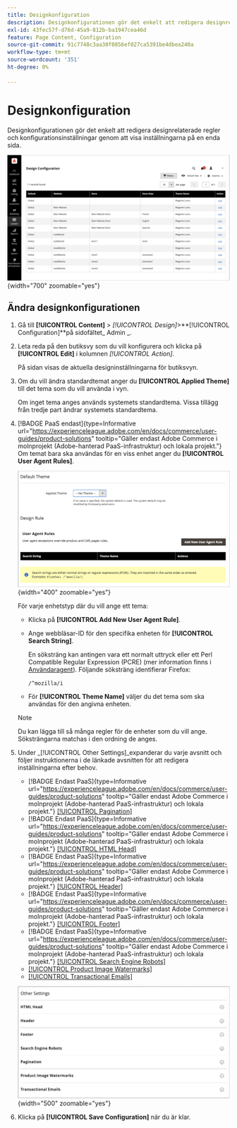 ```yaml
---
title: Designkonfiguration
description: Designkonfigurationen gör det enkelt att redigera designrelaterade regler och konfigurationsinställningar genom att visa inställningarna på en enda sida.
exl-id: 43fec57f-d76d-45a9-812b-ba1947cea46d
feature: Page Content, Configuration
source-git-commit: 91c7748c3aa30f0856ef027ca5391be4dbea240a
workflow-type: tm+mt
source-wordcount: '351'
ht-degree: 0%

---
```


# Designkonfiguration

Designkonfigurationen gör det enkelt att redigera designrelaterade regler och konfigurationsinställningar genom att visa inställningarna på en enda sida.

![Designkonfigurationssida](./assets/configuration.png){width="700" zoomable="yes"}

## Ändra designkonfigurationen

1. Gå till **[!UICONTROL Content]** > _[!UICONTROL Design]_>**[!UICONTROL Configuration]**på sidofältet_ Admin _.

1. Leta reda på den butiksvy som du vill konfigurera och klicka på **[!UICONTROL Edit]** i kolumnen _[!UICONTROL Action]_.

   På sidan visas de aktuella designinställningarna för butiksvyn.

1. Om du vill ändra standardtemat anger du **[!UICONTROL Applied Theme]** till det tema som du vill använda i vyn.

   Om inget tema anges används systemets standardtema. Vissa tillägg från tredje part ändrar systemets standardtema.

1. [!BADGE PaaS endast]{type=Informative url="https://experienceleague.adobe.com/en/docs/commerce/user-guides/product-solutions" tooltip="Gäller endast Adobe Commerce i molnprojekt (Adobe-hanterad PaaS-infrastruktur) och lokala projekt."} Om temat bara ska användas för en viss enhet anger du **[!UICONTROL User Agent Rules]**.

   ![Användaragentregler](./assets/configuration-user-agent-rules.png){width="400" zoomable="yes"}

   För varje enhetstyp där du vill ange ett tema:

   - Klicka på **[!UICONTROL Add New User Agent Rule]**.

   - Ange webbläsar-ID för den specifika enheten för **[!UICONTROL Search String]**.

     En söksträng kan antingen vara ett normalt uttryck eller ett Perl Compatible Regular Expression (PCRE) (mer information finns i [Användaragent](https://en.wikipedia.org/wiki/User_agent)). Följande söksträng identifierar Firefox:

         /^mozilla/i
     
   - För **[!UICONTROL Theme Name]** väljer du det tema som ska användas för den angivna enheten.

   >[!NOTE]
   >
   >Du kan lägga till så många regler för de enheter som du vill ange. Söksträngarna matchas i den ordning de anges.

1. Under _[!UICONTROL Other Settings]_expanderar du varje avsnitt och följer instruktionerna i de länkade avsnitten för att redigera inställningarna efter behov.

   - [!BADGE Endast PaaS]{type=Informative url="https://experienceleague.adobe.com/en/docs/commerce/user-guides/product-solutions" tooltip="Gäller endast Adobe Commerce i molnprojekt (Adobe-hanterad PaaS-infrastruktur) och lokala projekt."} [[!UICONTROL Pagination]](../catalog/navigation-product-listings.md#pagination-controls)
   - [!BADGE Endast PaaS]{type=Informative url="https://experienceleague.adobe.com/en/docs/commerce/user-guides/product-solutions" tooltip="Gäller endast Adobe Commerce i molnprojekt (Adobe-hanterad PaaS-infrastruktur) och lokala projekt."} [[!UICONTROL HTML Head]](page-setup.md#html-head)
   - [!BADGE Endast PaaS]{type=Informative url="https://experienceleague.adobe.com/en/docs/commerce/user-guides/product-solutions" tooltip="Gäller endast Adobe Commerce i molnprojekt (Adobe-hanterad PaaS-infrastruktur) och lokala projekt."} [[!UICONTROL Header]](page-setup.md#header)
   - [!BADGE Endast PaaS]{type=Informative url="https://experienceleague.adobe.com/en/docs/commerce/user-guides/product-solutions" tooltip="Gäller endast Adobe Commerce i molnprojekt (Adobe-hanterad PaaS-infrastruktur) och lokala projekt."} [[!UICONTROL Footer]](page-setup.md#footer)
   - [!BADGE Endast PaaS]{type=Informative url="https://experienceleague.adobe.com/en/docs/commerce/user-guides/product-solutions" tooltip="Gäller endast Adobe Commerce i molnprojekt (Adobe-hanterad PaaS-infrastruktur) och lokala projekt."} [[!UICONTROL Search Engine Robots]](../merchandising-promotions/seo-overview.md#search-engine-robots)
   - [[!UICONTROL Product Image Watermarks]](../catalog/product-image.md#watermarks)
   - [[!UICONTROL Transactional Emails]](../systems/email-templates.md#configure-email-templates)

   ![Andra inställningar som ska påverka designen](./assets/configuration-other-settings.png){width="500" zoomable="yes"}

1. Klicka på **[!UICONTROL Save Configuration]** när du är klar.
